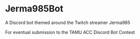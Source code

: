 # Jerma985Bot
A Discord bot themed around the Twitch streamer Jerma985

For eventual submission to the TAMU ACC Discord Bot Contest

